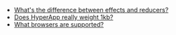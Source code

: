 * [What's the difference between effects and reducers?](https://github.com/hyperapp/hyperapp/wiki/What's-the-difference-between-effects-and-reducers%3F)
* [Does HyperApp really weight 1kb?](https://github.com/hyperapp/hyperapp/wiki/Does-HyperApp-really-weight-1kb%3F)
* [What browsers are supported?](https://github.com/hyperapp/hyperapp/wiki/What-browsers-are-supported%3F)